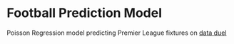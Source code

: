 # Football Prediction Model

Poisson Regression model predicting Premier League fixtures 
on [data duel](https://dataduel.uk)
